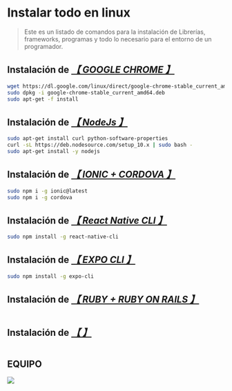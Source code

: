 # Instalar todo en linux
> Este es un listado de comandos para la instalación de Librerías, frameworks, programas y todo lo necesario para el entorno de un programador.

## Instalación de [_【 GOOGLE CHROME 】_](https://www.google.com/intl/es-419/chrome/)
```sh
wget https://dl.google.com/linux/direct/google-chrome-stable_current_amd64.deb
sudo dpkg -i google-chrome-stable_current_amd64.deb
sudo apt-get -f install
```

## Instalación de [_【 NodeJs 】_](https://nodejs.org)

```sh
sudo apt-get install curl python-software-properties
curl -sL https://deb.nodesource.com/setup_10.x | sudo bash -
sudo apt-get install -y nodejs
```


## Instalación de [_【 IONIC + CORDOVA 】_](https://ionicframework.com/)
```sh
sudo npm i -g ionic@latest
sudo npm i -g cordova
```

## Instalación de [_【 React Native CLI 】_](https://facebook.github.io/react-native/)
```sh
sudo npm install -g react-native-cli
```

## Instalación de [_【 EXPO CLI 】_](https://docs.expo.io/versions/latest/)
```sh
sudo npm install -g expo-cli
```

## Instalación de [_【 RUBY + RUBY ON RAILS 】_]()
```sh

```

## Instalación de [_【  】_]()
```sh
```

## EQUIPO
<img src="https://www.noemec.com/members.svg">